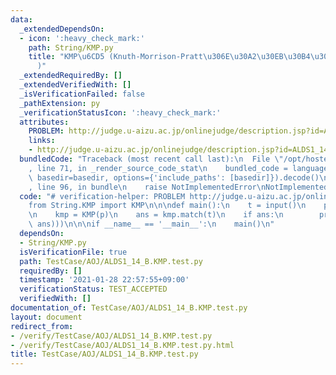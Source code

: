 ```yaml
---
data:
  _extendedDependsOn:
  - icon: ':heavy_check_mark:'
    path: String/KMP.py
    title: "KMP\u6CD5 (Knuth-Morrison-Pratt\u306E\u30A2\u30EB\u30B4\u30EA\u30BA\u30E0\
      )"
  _extendedRequiredBy: []
  _extendedVerifiedWith: []
  _isVerificationFailed: false
  _pathExtension: py
  _verificationStatusIcon: ':heavy_check_mark:'
  attributes:
    PROBLEM: http://judge.u-aizu.ac.jp/onlinejudge/description.jsp?id=ALDS1_14_B
    links:
    - http://judge.u-aizu.ac.jp/onlinejudge/description.jsp?id=ALDS1_14_B
  bundledCode: "Traceback (most recent call last):\n  File \"/opt/hostedtoolcache/Python/3.9.6/x64/lib/python3.9/site-packages/onlinejudge_verify/documentation/build.py\"\
    , line 71, in _render_source_code_stat\n    bundled_code = language.bundle(stat.path,\
    \ basedir=basedir, options={'include_paths': [basedir]}).decode()\n  File \"/opt/hostedtoolcache/Python/3.9.6/x64/lib/python3.9/site-packages/onlinejudge_verify/languages/python.py\"\
    , line 96, in bundle\n    raise NotImplementedError\nNotImplementedError\n"
  code: "# verification-helper: PROBLEM http://judge.u-aizu.ac.jp/onlinejudge/description.jsp?id=ALDS1_14_B\n\
    from String.KMP import KMP\n\n\ndef main():\n    t = input()\n    p = input()\n\
    \n    kmp = KMP(p)\n    ans = kmp.match(t)\n    if ans:\n        print('\\n'.join(map(str,\
    \ ans)))\n\n\nif __name__ == '__main__':\n    main()\n"
  dependsOn:
  - String/KMP.py
  isVerificationFile: true
  path: TestCase/AOJ/ALDS1_14_B.KMP.test.py
  requiredBy: []
  timestamp: '2021-01-28 22:57:55+09:00'
  verificationStatus: TEST_ACCEPTED
  verifiedWith: []
documentation_of: TestCase/AOJ/ALDS1_14_B.KMP.test.py
layout: document
redirect_from:
- /verify/TestCase/AOJ/ALDS1_14_B.KMP.test.py
- /verify/TestCase/AOJ/ALDS1_14_B.KMP.test.py.html
title: TestCase/AOJ/ALDS1_14_B.KMP.test.py
---
```

